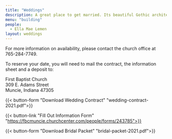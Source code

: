 ```yaml
---
title: "Weddings"
description: A great place to get married. Its beautiful Gothic architecture makes it one of Muncie’s most beautiful churches.
menu: "building"
people:
  - Ella Mae Lemen
layout: weddings
---
```


For more information on availability, please contact the church office at 765-284-7749.

To reserve your date, you will need to mail the contract, the information sheet and a deposit to:

First Baptist Church  
309 E. Adams Street  
Muncie, Indiana 47305

{{< button-form "Download Wedding Contract" "wedding-contract-2021.pdf">}}

{{< button-link "Fill Out Information Form" "https://fbcmuncie.churchcenter.com/people/forms/243785">}}

{{< button-form "Download Bridal Packet" "bridal-packet-2021.pdf">}}


